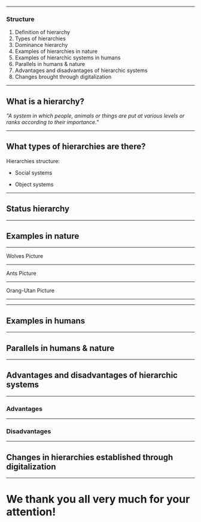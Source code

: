 <style>
    .slide {
        animation-name: slide;  
        animation-duration: 1s;               
        animation-iteration-count: 1;
    }
    @keyframes slide {
    from {  transform: translateX(-1000px)    }
    to   {  transform: translateX(0px) }
    }

    .fade-in {
        animation: fadeIn 15s;
        -webkit-animation: fadeIn 15s;
        -moz-animation: fadeIn 15s;
        -o-animation: fadeIn 15s;
        -ms-animation: fadeIn 15s;
    }
    @keyframes fadeIn {
    0% {opacity:0;}
    100% {opacity:1;}
    }

    @-moz-keyframes fadeIn {
    0% {opacity:0;}
    100% {opacity:1;}
    }

    @-webkit-keyframes fadeIn {
    0% {opacity:0;}
    100% {opacity:1;}
    }

    @-o-keyframes fadeIn {
    0% {opacity:0;}
    100% {opacity:1;}
    }

    @-ms-keyframes fadeIn {
    0% {opacity:0;}
    100% {opacity:1;}
    }
</style>

<section data-background-image="bg1.png">
    <h2 class="fade-in"> Hierarchy, a natural order? </h2>
    <p class="fade-in">A presentation by Philipp Beckmann and Laurens Terhoeven</p>
</section>


---

### Structure
1. Definition of hierarchy
1. Types of hierarchies
1. Dominance hierarchy
1. Examples of hierarchies in nature
1. Examples of hierarchic systems in humans
1. Parallels in humans & nature
1. Advantages and disadvantages of hierarchic systems
1. Changes brought through digitalization

---

## What is a hierarchy?

*"A system in which people, animals or things are put at various levels or ranks according to their importance."*

---

## What types of hierarchies are there?

Hierarchies structure:

* Social systems

* Object systems

---
## Status hierarchy

---

## Examples in nature

---

Wolves Picture

---

Ants Picture

---

Orang-Utan Picture

---

---

## Examples in humans

---

## Parallels in humans & nature

---

## Advantages and disadvantages of hierarchic systems

---

### Advantages

---

### Disadvantages

---

## Changes in hierarchies established through digitalization

---

# We thank you all very much for your attention!

